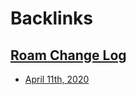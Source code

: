 
# Backlinks
## [Roam Change Log](<Roam Change Log.md>)
- [April 11th, 2020](<April 11th, 2020.md>)

